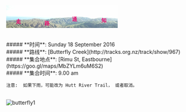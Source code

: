 ![skyline](_images/skyline2.png)

<br/>
##### **时间**: Sunday 18 September 2016
<br/>
##### **路线**: [Butterfly Creek](http://tracks.org.nz/track/show/967)
<br/>
##### **集合地点**: [Rimu St, Eastbourne](https://goo.gl/maps/MbZYLm6uM6S2)
<br/>
##### **集合时间**: 9.00 am
<br/>


```注意:  如果下雨，可能改为 Hutt River Trail， 或者取消。```
<br/>
<br/>


![butterfly1](_images/butterfly1.jpg)
